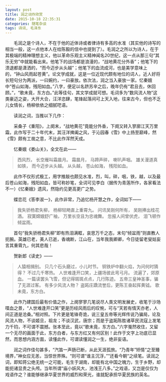 ```yaml
---
layout: post
title: 润之词作欣赏
date: 2015-10-18 22:35:31
categories: 随笔杂谈
tags: 诗词, 毛泽东
---
```


&#160; &#160; &#160; &#160;毛润之是个诗人，不在于他的近体诗或者律诗有多高的水准（其实他的诗写的相当一般，这一点他本人在给陈毅的信中也提到了）。毛润之之所以为诗人，在于其极端的精神理想主义，他以革命乐观主义精神闻名20世纪，这一点从那三句“其乐无穷”中就能看出来。他笔下的战场都是浪漫的，“战地黄花分外香”；他笔下的溃退都是潇洒的，“而今迈步从头越”；他笔下的血流成河，也是美学意味上的，“钟山风雨起苍黄”。论文学成就，这是一位近现代颇有地位的词人，近人好将长短句分为两派，一曰婉约，一曰豪放。依次法，润之当入豪放一家。忆秦娥中“苍山如海，残阳如血。”八字，便足以名跻苏辛之后，晚年仍有“君且去，休回顾。”，“歌未竟，东方白。”此等佳句，其文学成就可想。毛词多为“数风流人物”这类豪迈之姿，大开大合，汪洋恣肆，笔锋起落间可上天入地，往来古今，但也不乏儿女情长，杨柳依依之细腻呓语。

&#160; &#160; &#160; &#160;读润之词，当推以下几作：

&#160; &#160; &#160; &#160;采桑子《重阳》，上阕末，“战地黄花”竟能分外香，下阕又转入寥廓江天万里霜，此作写于二十年代末，其汪洋捭阖之风，于沁园春《雪》中上扬至巅峰，然《雪》颇有工凿之意，不比此作浑然天成。

&#160; &#160; &#160; &#160;忆秦娥《娄山关》，全文在此——
> 西风烈，
长空雁叫霜晨月。
霜晨月，
马蹄声碎，
喇叭声咽。
雄关漫道真如铁，
而今迈步从头越。
从头越，
苍山如海，
残阳如血。

&#160; &#160; &#160; &#160;此作不仅形式极工，用字推敲也颇见水准，烈，叫，碎，咽，铁，越，以及最后苍山如海，残阳如血，皆可称妙笔，全词可见李白（据传为青莲所作，各家看法不一）《忆秦娥》遗风，然隐约见更高更广之势。

&#160; &#160; &#160; &#160;蝶恋花《答李淑一》，此作非常，乃追忆杨开慧之作，全词如下——

>我失骄杨君失柳，
杨柳轻飏直上重霄九。
问讯吴刚何所有，
吴刚捧出桂花酒。
寂寞嫦娥舒广袖，
万里长空且为忠魂舞。
忽报人间曾伏虎，
泪飞顿作倾盆雨。

&#160; &#160; &#160; &#160;首句“我失骄杨君失柳”即有热泪满眶，哀思万千之态，末句“倾盆雨”则直教人扼腕。英雄已老，美人已逝，香魂断，江山在，当年我我卿卿，今日徒留老叟姑妄言其重霄九，何其悲哉！

&#160; &#160; &#160; &#160;贺新郎《读史》——
> 人猿相揖别。
只几个石头磨过，小儿时节。
铜铁炉中翻火焰，为问何时猜得？
不过几千寒热。
人世难逢开口笑，上疆场彼此弯弓月。
流遍了，郊原血。
一篇读罢头飞雪，但记得斑斑点点，几行陈迹。
五帝三皇神圣事，骗了无涯过客。
有多少风流人物？
盗跖庄蹻流誉后，更陈王奋起挥黄钺。
歌未竟，东方白。

&#160; &#160; &#160; &#160;此作乃建国后最有价值之作，上阕寥寥几笔说尽人类文明发展史，收笔于沙场喋血之景，“人世难逢开口笑”更是历经风雨后的叹惋，可与“天若有情天亦老，人间正道是沧桑。”相对照。下片更是笔锋奇诡，说三皇五帝等光辉传说乃骗局，论及风流人物，不谈姬旦，祖龙；不谈汉武，唐宗；而是于盗跖陈胜诸草民流寇上发笔力千钧，不可谓不震撼。张本至此，竟以“歌未竟，东方白。”六字戛然收住，又留一个无尽的画面于此，东方白者，与东方红又有何区别！此作于文字上功底已显然，而思想内涵方面，读懂此作，可谓读懂润之一生，绝非妄语。

&#160; &#160; &#160; &#160;润之词作佳句甚多，“汽笛一声肠已断，从此天涯孤旅。“乃青年”矫情“之至臻境界，”神女应无恙，当惊世界殊。“则可谓“谁主沉浮，””还看今朝“之续笔。读润之词，即知蒋公绝无统一之可能，毛生于湖南，却能有北中国之魄力，生于乡野，却能扼诸显贵之头颅。当年所谓“庙小妖风大，池浅王八多。”之戏语，又岂是仅仅为戏语作之？谁能够继承华夏世界的威烈和荣光，谁就配承担华夏民族的英名。









